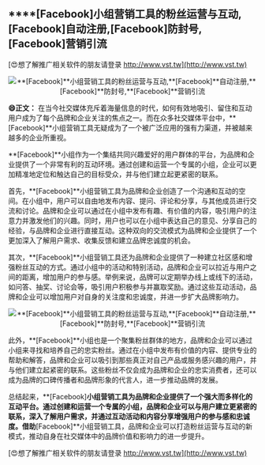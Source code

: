 ## ****[Facebook]**小组营销工具的粉丝运营与互动,**[Facebook]**自动注册,**[Facebook]**防封号,**[Facebook]**营销引流**

[😍想了解推广相关软件的朋友请登录 http://www.vst.tw](http://www.vst.tw)

 <center><img src="https://vst.tw/MP4/tuiguang/png/3.png" alt="**[Facebook]**小组营销工具的粉丝运营与互动,**[Facebook]**自动注册,**[Facebook]**防封号,**[Facebook]**营销引流"></center>

**😄正文：**
在当今社交媒体充斥着海量信息的时代，如何有效地吸引、留住和互动用户成为了每个品牌和企业关注的焦点之一。而在众多社交媒体平台中，**[Facebook]**小组营销工具无疑成为了一个被广泛应用的强有力渠道，并被越来越多的企业所重视。

**[Facebook]**小组作为一个集结共同兴趣爱好的用户群体的平台，为品牌和企业提供了一个非常有利的互动环境。通过创建和运营一个专属的小组，企业可以更加精准地定位和触达自己的目标受众，并与他们建立起更紧密的联系。

首先，**[Facebook]**小组营销工具为品牌和企业创造了一个沟通和互动的空间。在小组中，用户可以自由地发布内容、提问、评论和分享，与其他成员进行交流和讨论。品牌和企业可以通过在小组中发布有趣、有价值的内容，吸引用户的注意力并激发他们的兴趣。同时，用户也可以在小组中表达自己的意见、分享自己的经验，与品牌和企业进行直接互动。这种双向的交流模式为品牌和企业提供了一个更加深入了解用户需求、收集反馈和建立品牌忠诚度的机会。

其次，**[Facebook]**小组营销工具还为品牌和企业提供了一种建立社区感和增强粉丝互动的方式。通过小组中的活动和特别活动，品牌和企业可以拉近与用户之间的距离，增加用户的参与感。举例来说，品牌可以定期举办线上或线下的活动，如问答、抽奖、讨论会等，吸引用户积极参与并赢取奖励。通过这些互动活动，品牌和企业可以增加用户对自身的关注度和忠诚度，并进一步扩大品牌影响力。

 <center><img src="https://vst.tw/MP4/tuiguang/png/8.png" alt="**[Facebook]**小组营销工具的粉丝运营与互动,**[Facebook]**自动注册,**[Facebook]**防封号,**[Facebook]**营销引流"></center>

此外，**[Facebook]**小组也是一个聚集粉丝群体的地方，品牌和企业可以通过小组来寻找和培养自己的忠实粉丝。通过在小组中发布有价值的内容、提供专业的帮助和解答，品牌和企业可以吸引到那些真正对自己产品或服务感兴趣的用户，并与他们建立起紧密的联系。这些粉丝不仅会成为品牌和企业的忠实消费者，还可以成为品牌的口碑传播者和品牌形象的代言人，进一步推动品牌的发展。

总结起来，**[Facebook]**小组营销工具为品牌和企业提供了一个强大而多样化的互动平台。通过创建和运营一个专属的小组，品牌和企业可以与用户建立更紧密的联系，深入了解用户需求，并通过互动活动和内容分享增强用户的参与感和忠诚度。借助**[Facebook]**小组营销工具，品牌和企业可以打造粉丝运营与互动的新模式，推动自身在社交媒体中的品牌价值和影响力的进一步提升。

[😍想了解推广相关软件的朋友请登录 http://www.vst.tw](http://www.vst.tw)



